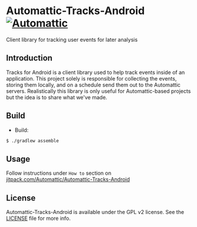 # Automattic-Tracks-Android [![Automattic](https://circleci.com/gh/Automattic/Automattic-Tracks-Android.svg?style=shield)](https://app.circleci.com/pipelines/github/Automattic/Automattic-Tracks-Android)
Client library for tracking user events for later analysis

## Introduction

Tracks for Android is a client library used to help track events inside of
an application. This project solely is responsible for collecting the events,
storing them locally, and on a schedule send them out to the Automattic
servers. Realistically this library is only useful for Automattic-based
projects but the idea is to share what we've made.

## Build

* Build:

```sh
$ ./gradlew assemble
```

## Usage

Follow instructions under `How to` section on [jitpack.com/Automattic/Automattic-Tracks-Android](https://jitpack.io/#Automattic/Automattic-Tracks-Android/)

## License

Automattic-Tracks-Android is available under the GPL v2 license. See
the [LICENSE](LICENSE) file for more info.
